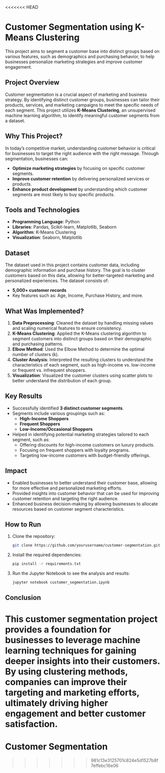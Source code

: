 <<<<<<< HEAD
# Customer Segmentation using K-Means Clustering

This project aims to segment a customer base into distinct groups based on various features, such as demographics and purchasing behavior, to help businesses personalize marketing strategies and improve customer engagement.

## Project Overview

Customer segmentation is a crucial aspect of marketing and business strategy. By identifying distinct customer groups, businesses can tailor their products, services, and marketing campaigns to meet the specific needs of each segment. This project utilizes **K-Means Clustering**, an unsupervised machine learning algorithm, to identify meaningful customer segments from a dataset.

## Why This Project?

In today’s competitive market, understanding customer behavior is critical for businesses to target the right audience with the right message. Through segmentation, businesses can:
- **Optimize marketing strategies** by focusing on specific customer segments.
- **Improve customer retention** by delivering personalized services or products.
- **Enhance product development** by understanding which customer segments are most likely to buy specific products.

## Tools and Technologies
- **Programming Language**: Python
- **Libraries**: Pandas, Scikit-learn, Matplotlib, Seaborn
- **Algorithm**: K-Means Clustering
- **Visualization**: Seaborn, Matplotlib

## Dataset

The dataset used in this project contains customer data, including demographic information and purchase history. The goal is to cluster customers based on this data, allowing for better-targeted marketing and personalized experiences. The dataset consists of:

- **5,000+ customer records**
- Key features such as: Age, Income, Purchase History, and more.

## What Was Implemented?

1. **Data Preprocessing**: Cleaned the dataset by handling missing values and scaling numerical features to ensure consistency.
2. **K-Means Clustering**: Applied the K-Means clustering algorithm to segment customers into distinct groups based on their demographic and purchasing patterns.
3. **Elbow Method**: Used the Elbow Method to determine the optimal number of clusters (k).
4. **Cluster Analysis**: Interpreted the resulting clusters to understand the characteristics of each segment, such as high-income vs. low-income or frequent vs. infrequent shoppers.
5. **Visualization**: Visualized the customer clusters using scatter plots to better understand the distribution of each group.

## Key Results

- Successfully identified **3 distinct customer segments**.
- Segments include various groupings such as:
  - **High-Income Shoppers**
  - **Frequent Shoppers**
  - **Low-Income/Occasional Shoppers**
- Helped in identifying potential marketing strategies tailored to each segment, such as:
  - Offering discounts for high-income customers on luxury products.
  - Focusing on frequent shoppers with loyalty programs.
  - Targeting low-income customers with budget-friendly offerings.

## Impact

- Enabled businesses to better understand their customer base, allowing for more effective and personalized marketing efforts.
- Provided insights into customer behavior that can be used for improving customer retention and targeting the right audience.
- Enhanced business decision-making by allowing businesses to allocate resources based on customer segment characteristics.

## How to Run

1. Clone the repository:
    ```bash
    git clone https://github.com/yourusername/customer-segmentation.git
    ```

2. Install the required dependencies:
    ```bash
    pip install -r requirements.txt
    ```

3. Run the Jupyter Notebook to see the analysis and results:
    ```bash
    jupyter notebook customer_segmentation.ipynb
    ```

## Conclusion

This customer segmentation project provides a foundation for businesses to leverage machine learning techniques for gaining deeper insights into their customers. By using clustering methods, companies can improve their targeting and marketing efforts, ultimately driving higher engagement and better customer satisfaction.
=======
# Customer Segmentation
>>>>>>> 981c13e3125701c824e5d1527b8f7effebc16e06

